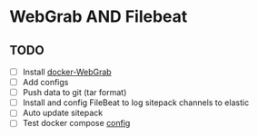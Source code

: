 # WebGrab AND Filebeat

## TODO

- [ ] Install [docker-WebGrab](https://github.com/linuxserver/docker-webgrabplus)
- [ ] Add configs
- [ ] Push data to git (tar format)
- [ ] Install and config FileBeat to log sitepack channels to elastic
- [ ] Auto update sitepack
- [ ] Test docker compose [config](https://docs.docker.com/compose/compose-file/#long-syntax)
